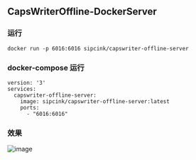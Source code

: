 ## CapsWriterOffline-DockerServer
### 运行
```docker
docker run -p 6016:6016 sipcink/capswriter-offline-server
```
### docker-compose 运行
```docker-compose
version: '3'
services:
  capswriter-offline-server:
    image: sipcink/capswriter-offline-server:latest
    ports:
      - "6016:6016"
```
### 效果
![image](https://github.com/SIPC/CapsWriterOffline-DockerServer/assets/92251518/85ac09a9-3dc5-48a6-8ad8-b0d8020df9e0)
